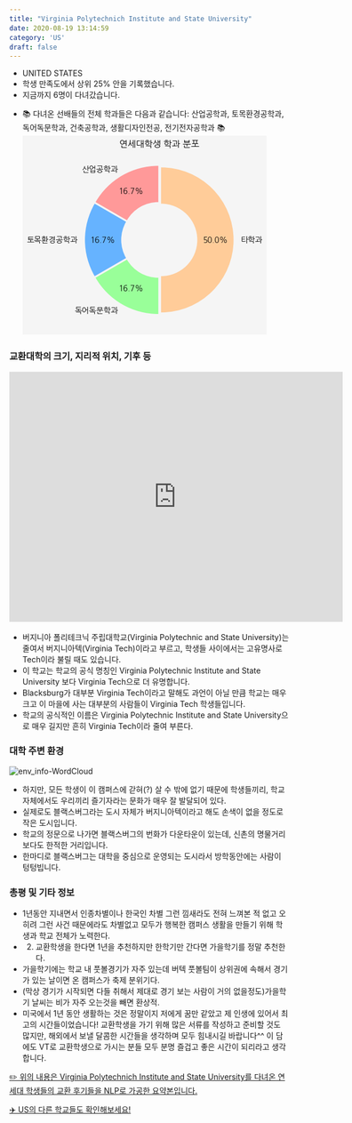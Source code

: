 ```yaml
---
title: "Virginia Polytechnich Institute and State University"
date: 2020-08-19 13:14:59
category: 'US'
draft: false
---
```



* UNITED STATES
* 학생 만족도에서 상위 25% 안을 기록했습니다.
* 지금까지 6명이 다녀갔습니다. 
- 📚 다녀온 선배들의 전체 학과들은 다음과 같습니다: 산업공학과, 토목환경공학과, 독어독문학과, 건축공학과, 생활디자인전공, 전기전자공학과 📚
![department-info](../plots/US000259.png)
### 교환대학의 크기, 지리적 위치, 기후 등
<iframe
width="600"
height="450"
frameborder="0" style="border:0"
src="https://www.google.com/maps/embed/v1/place?key=AIzaSyC9e1AME-pVmWC4hBpFdu5S4dKzyepa3HQ&q=Virginia+Polytechnich+Institute+and+State+University&center=37.2283843,-80.4234167&zoom=14" allowfullscreen>
</iframe>

* 버지니아 폴리테크닉 주립대학교(Virginia Polytechnic and State University)는 줄여서 버지니아텍(Virginia Tech)이라고 부르고, 학생들 사이에서는 고유명사로 Tech이라 불릴 때도 있습니다.
* 이 학교는 학교의 공식 명칭인 Virginia Polytechnic Institute and State University 보다 Virginia Tech으로 더 유명합니다.
* Blacksburg가 대부분 Virginia Tech이라고 말해도 과언이 아닐 만큼 학교는 매우 크고 이 마을에 사는 대부분의 사람들이 Virginia Tech 학생들입니다.
* 학교의 공식적인 이름은 Virginia Polytechnic Institute and State University으로 매우 길지만 흔히 Virginia Tech이라 줄여 부른다.


### 대학 주변 환경

![env_info-WordCloud](../univ_wordclouds_okt/env_info/US000259_env_info_okt.png)

* 하지만, 모든 학생이 이 캠퍼스에 갇혀(?) 살 수 밖에 없기 때문에 학생들끼리, 학교 자체에서도 우리끼리 즐기자라는 문화가 매우 잘 발달되어 있다.
* 실제로도 블랙스버그라는 도시 자체가 버지니아텍이라고 해도 손색이 없을 정도로 작은 도시입니다.
* 학교의 정문으로 나가면 블랙스버그의 번화가 다운타운이 있는데, 신촌의 명물거리보다도 한적한 거리입니다.
* 한마디로 블랙스버그는 대학을 중심으로 운영되는 도시라서 방학동안에는 사람이 텅텅빕니다.


### 총평 및 기타 정보 
* 1년동안 지내면서 인종차별이나 한국인 차별 그런 낌새라도 전혀 느껴본 적 없고 오히려 그런 사건 때문에라도 차별없고 모두가 행복한 캠퍼스 생활을 만들기 위해 학생과 학교 전체가 노력한다.
* 2. 교환학생을 한다면 1년을 추천하지만 한학기만 간다면 가을학기를 정말 추천한다.
* 가을학기에는 학교 내 풋볼경기가 자주 있는데 버텍 풋볼팀이 상위권에 속해서 경기가 있는 날이면 온 캠퍼스가 축제 분위기다.
* (막상 경기가 시작되면 다들 취해서 제대로 경기 보는 사람이 거의 없을정도)가을학기 날씨는 비가 자주 오는것을 빼면 환상적.
* 미국에서 1년 동안 생활하는 것은 정말이지 저에게 꿈만 같았고 제 인생에 있어서 최고의 시간들이었습니다! 교환학생을 가기 위해 많은 서류를 작성하고 준비할 것도 많지만, 해외에서 보낼 달콤한 시간들을 생각하며 모두 힘내시길 바랍니다^^ 이 담에도 VT로 교환학생으로 가시는 분들 모두 분명 즐겁고 좋은 시간이 되리라고 생각합니다.


[✏️ 위의 내용은 Virginia Polytechnich Institute and State University를 다녀온 연세대 학생들의 교환 후기들을 NLP로 가공한 요약본입니다.](http://oia.yonsei.ac.kr/partner/expReport.asp?ucode=US000259&bgbn=A)

[✈️ US의 다른 학교들도 확인해보세요!](https://yonsei-exchange.netlify.app/?category=US)
